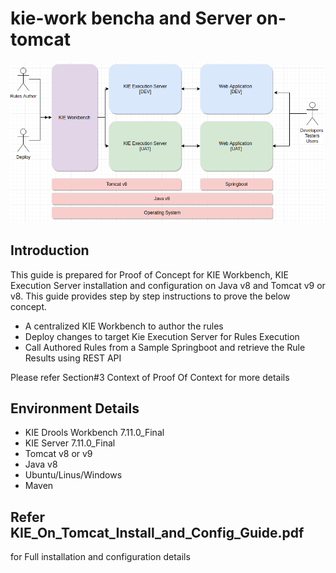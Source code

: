 # kie-work bencha and Server on-tomcat
![Kie-Setup](KieSetup.png)

## Introduction
This guide is prepared for Proof of Concept for KIE Workbench, KIE Execution Server installation and
configuration on Java v8 and Tomcat v9 or v8. This guide provides step by step instructions to prove the
below concept.
- A centralized KIE Workbench to author the rules
- Deploy changes to target Kie Execution Server for Rules Execution
- Call Authored Rules from a Sample Springboot and retrieve the Rule Results using REST API

Please refer Section#3 Context of Proof Of Context for more details

## Environment Details
- KIE Drools Workbench 7.11.0_Final
- KIE Server 7.11.0_Final
- Tomcat v8 or v9
- Java v8
- Ubuntu/Linus/Windows
- Maven

## Refer KIE_On_Tomcat_Install_and_Config_Guide.pdf
for Full installation and configuration details
